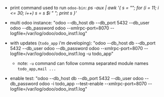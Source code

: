 - print command used to run `odoo-bin`: *ps -aux | awk '{ s = ""; for (i = 11; i <= 30; i++) s = s $i " "; print s }'*

- multi odoo instance: "odoo --db_host db --db_port 5432 --db_user odoo --db_password odoo --xmlrpc-port=8070 --logfile=/var/log/odoo/odoo_inst1.log"

- with updates (`todo_app` i'm developing): "odoo --db_host db --db_port 5432 --db_user odoo --db_password odoo --xmlrpc-port=8070 --logfile=/var/log/odoo/odoo_inst1.log -u todo_app"

  - note: `-u` command can follow comma separated module names
    `todo_app,mail ...`
  
- enable test: "odoo --db_host db --db_port 5432 --db_user odoo --db_password odoo -i todo_app --test-enable --xmlrpc-port=8070 --logfile=/var/log/odoo/odoo_inst1.log"
  
  
